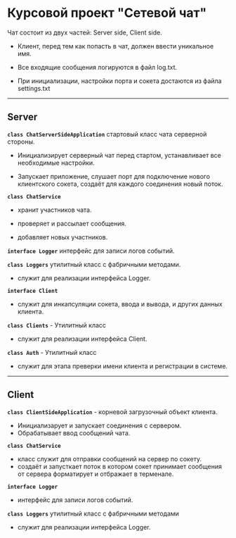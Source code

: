 # Курсовой проект "Сетевой чат"

Чат состоит из двух частей: Server side, Client side.

* Клиент, перед тем как попасть в чат, должен ввести уникальное имя.

* Все входящие сообщения логируются в файл log.txt.

* При инициализации, настройки порта и сокета достаются из файла settings.txt

---

## Server

<code><strong>class ChatServerSideApplication</strong></code> стартовый класс чата серверной стороны.

* Инициализирует серверный чат перед стартом, устанавливает все необходимые настройки.

* Запускает приложение, слушает порт для подключение нового клиентского сокета, создаёт для каждого соединения новый поток.

<code><strong>class ChatService</strong></code>

 * хранит участников чата.
 
 * проверяет и рассылает сообщения.
 
 * добавляет новых участников.
 
 <code><strong>interface Logger</strong></code> интерфейс для записи логов событий.
 
 <code><strong>class Loggers</strong></code> утилитный класс с фабричными методами.
 
 * служит для реализации интерфейса Logger.
 
 <code><strong>interface Client</strong></code>
 
 *  служит для инкапсуляции сокета, ввода и вывода, и других данных клиента.
 
 <code><strong>class Clients</strong></code> - Утилитный класс
 
 * служит для реализации интерфейса Client.
 
 <code><strong>class Auth</strong></code> - Утилитный класс
 
 *  служит для этапа преверки имени клиента и регистрации в системе.

---

## Client

<code><strong>class ClientSideApplication</strong></code> - корневой загрузочный объект клиента.
 * Инициализарует и запускает соединения с сервером.
 * Обрабатывает ввод сообщений чата.

<code><strong>class ChatService</strong></code>
 * класс служит для отправки сообщений на сервер по сокету.
 * создаёт и запусткает поток в котором сокет принимает сообщения от сервера форматирует и отбражает в терменале.

<code><strong>interface Logger</strong></code>
 * интерфейс для записи логов событий.

<code><strong>class Loggers</strong></code> утилитный класс с фабричными методами
 * служит для реализации интерфейса Logger.

